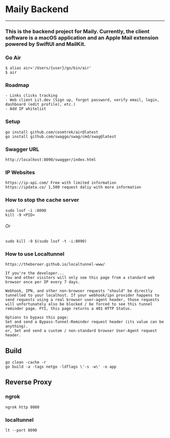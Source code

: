 # Maily Backend

---

### This is the backend project for Maily. Currently, the client software is a macOS application and an Apple Mail extension powered by SwiftUI and MailKit.

### Go Air

```azure
$ alias air='/Users/{user}/go/bin/air'
$ air
```

### Roadmap

```azure
- Links clicks tracking
- Web client Lit.dev (Sign up, forgot password, verify email, login, dashboard (edit profile), etc.)
- Add IP whitelist
```

### Setup

```azure
go install github.com/cosmtrek/air@latest
go install github.com/swaggo/swag/cmd/swag@latest
```

### Swagger URL

```azure
http://localhost:8090/swagger/index.html
```

### IP Websites

```azure
https://ip-api.com/ Free with limited information
https://ipdata.co/ 1,500 request daliy with more information
```

### How to stop the cache server

```azure
sudo lsof -i :8090
kill -9 <PID>
```
###### Or
```azure
sudo kill -9 $(sudo lsof -t -i:8090)
```

### How to use Localtunnel

```azure
https://theboroer.github.io/localtunnel-www/

If you're the developer...
You and other visitors will only see this page from a standard web browser once per IP every 7 days.

Webhook, IPN, and other non-browser requests "should" be directly tunnelled to your localhost. If your webhook/ipn provider happens to send requests using a real browser user-agent header, those requests will unfortunately also be blocked / be forced to see this tunnel reminder page. FYI, this page returns a 401 HTTP Status.

Options to bypass this page:
Set and send a Bypass-Tunnel-Reminder request header (its value can be anything).
or, Set and send a custom / non-standard browser User-Agent request header.
```

## Build

```azure
go clean -cache -r
go build -a -tags netgo -ldflags \'-s -w\' -o app
```

## Reverse Proxy

### ngrok

```azure
ngrok http 8080
```

### localtunnel

```azure
lt --port 8090
```
